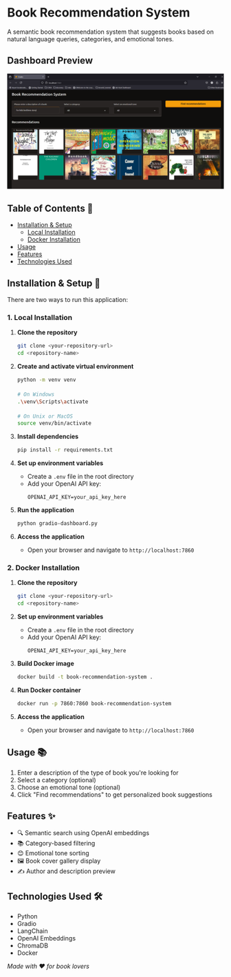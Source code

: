 # Book Recommendation System


A semantic book recommendation system that suggests books based on natural language queries, categories, and emotional tones.

## Dashboard Preview 
![DashBoard](assert/dashboard.png)

## Table of Contents 📑
- [Installation & Setup](#installation--setup)
  - [Local Installation](#1-local-installation)
  - [Docker Installation](#2-docker-installation)
- [Usage](#usage)
- [Features](#features)
- [Technologies Used](#technologies-used)

## Installation & Setup 🚀

There are two ways to run this application:

### 1. Local Installation

1. **Clone the repository**
   ```bash
   git clone <your-repository-url>
   cd <repository-name>
   ```

2. **Create and activate virtual environment**
   ```bash
   python -m venv venv

   # On Windows
   .\venv\Scripts\activate

   # On Unix or MacOS
   source venv/bin/activate
   ```

3. **Install dependencies**
   ```bash
   pip install -r requirements.txt
   ```

4. **Set up environment variables**
   - Create a `.env` file in the root directory
   - Add your OpenAI API key:
     ```env
     OPENAI_API_KEY=your_api_key_here
     ```

5. **Run the application**
   ```bash
   python gradio-dashboard.py
   ```

6. **Access the application**
   - Open your browser and navigate to `http://localhost:7860`

### 2. Docker Installation

1. **Clone the repository**
   ```bash
   git clone <your-repository-url>
   cd <repository-name>
   ```

2. **Set up environment variables**
   - Create a `.env` file in the root directory
   - Add your OpenAI API key:
     ```env
     OPENAI_API_KEY=your_api_key_here
     ```

3. **Build Docker image**
   ```bash
   docker build -t book-recommendation-system .
   ```

4. **Run Docker container**
   ```bash
   docker run -p 7860:7860 book-recommendation-system
   ```

5. **Access the application**
   - Open your browser and navigate to `http://localhost:7860`

## Usage 📚

1. Enter a description of the type of book you're looking for
2. Select a category (optional)
3. Choose an emotional tone (optional)
4. Click "Find recommendations" to get personalized book suggestions

## Features ✨

- 🔍 Semantic search using OpenAI embeddings
- 📚 Category-based filtering
- 😊 Emotional tone sorting
- 🖼️ Book cover gallery display
- ✍️ Author and description preview

## Technologies Used 🛠️

- Python
- Gradio
- LangChain
- OpenAI Embeddings
- ChromaDB
- Docker


*Made with ❤️ for book lovers*